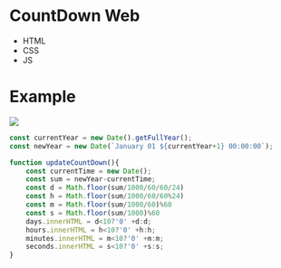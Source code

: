# CountDown Web
- HTML
- CSS
- JS

# Example 
![](https://cdn.discordapp.com/attachments/925063485556150292/925332629144887326/unknown.png)

```js
const currentYear = new Date().getFullYear();
const newYear = new Date(`January 01 ${currentYear+1} 00:00:00`);

function updateCountDown(){
    const currentTime = new Date();
    const sum = newYear-currentTime;
    const d = Math.floor(sum/1000/60/60/24)
    const h = Math.floor(sum/1000/60/60%24)
    const m = Math.floor(sum/1000/60)%60
    const s = Math.floor(sum/1000)%60
    days.innerHTML = d<10?'0' +d:d;
    hours.innerHTML = h<10?'0' +h:h;
    minutes.innerHTML = m<10?'0' +m:m;
    seconds.innerHTML = s<10?'0' +s:s;
}
```
